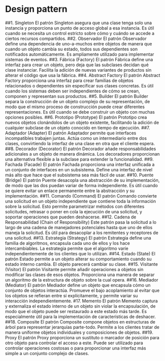 # Design pattern

##1. Singleton
El patrón Singleton asegura que una clase tenga solo una instancia y proporciona un punto de acceso global a esa instancia. Es útil cuando se necesita un control estricto sobre cómo y cuándo se accede a ciertos recursos compartidos.
##2. Observador
El patrón Observador define una dependencia de uno-a-muchos entre objetos de manera que cuando un objeto cambia su estado, todos sus dependientes son notificados automáticamente. Es ampliamente utilizado para implementar sistemas de eventos.
##3. Fábrica (Factory)
El patrón Fábrica define una interfaz para crear un objeto, pero deja que las subclases decidan qué clase instanciar. Facilita la adición de nuevas variantes de productos sin alterar el código que usa la fábrica.
##4. Abstract Factory
El patrón Abstract Factory proporciona una interfaz para crear familias de objetos relacionados o dependientes sin especificar sus clases concretas. Es útil cuando los sistemas deben ser independientes de cómo se crean, componen y representan sus productos.
##5. Builder
El patrón Builder separa la construcción de un objeto complejo de su representación, de modo que el mismo proceso de construcción puede crear diferentes representaciones. Es útil cuando se debe construir un objeto con muchas opciones posibles.
##6. Prototipo (Prototype)
El patrón Prototipo crea nuevos objetos clonándolos de un objeto existente, facilitando la adición de cualquier subclase de un objeto conocido en tiempo de ejecución.
##7. Adaptador (Adapter)
El patrón Adaptador permite que interfaces incompatibles trabajen juntas. Actúa como un intermediario entre dos clases, convirtiendo la interfaz de una clase en otra que el cliente espera.
##8. Decorador (Decorator)
El patrón Decorador añade responsabilidades adicionales a un objeto de manera dinámica. Los decoradores proporcionan una alternativa flexible a la subclase para extender la funcionalidad.
##9. Fachada (Facade)
El patrón Fachada proporciona una interfaz unificada a un conjunto de interfaces en un subsistema. Define una interfaz de nivel más alto que hace que el subsistema sea más fácil de usar.
##10. Puente (Bridge)
El patrón Puente desacopla una abstracción de su implementación, de modo que las dos puedan variar de forma independiente. Es útil cuando se quiere evitar un enlace permanente entre la abstracción y su implementación.
##11. Comando (Command)
El patrón Comando convierte una solicitud en un objeto independiente que contiene toda la información sobre la solicitud. Esto permite parametrizar métodos con diferentes solicitudes, retrasar o poner en cola la ejecución de una solicitud, y soportar operaciones que pueden deshacerse.
##12. Cadena de Responsabilidad (Chain of Responsibility)
Este patrón pasa la solicitud a lo largo de una cadena de manejadores potenciales hasta que uno de ellos maneja la solicitud. Es útil para desacoplar a los remitentes y receptores de una solicitud.
##13. Estrategia (Strategy)
El patrón Estrategia define una familia de algoritmos, encapsula cada uno de ellos y los hace intercambiables. La estrategia permite que el algoritmo varíe independientemente de los clientes que lo utilizan.
##14. Estado (State)
El patrón Estado permite a un objeto alterar su comportamiento cuando su estado interno cambia. El objeto parecerá cambiar su clase.
##15. Visitante (Visitor)
El patrón Visitante permite añadir operaciones a objetos sin modificar las clases de esos objetos. Proporciona una manera de separar un algoritmo de la estructura de objeto sobre la cual opera.
##16. Mediador (Mediator)
El patrón Mediador define un objeto que encapsula cómo un conjunto de objetos interactúa. Promueve el bajo acoplamiento al evitar que los objetos se refieran entre sí explícitamente, y permite variar su interacción independientemente.
#17. Memento
El patrón Memento captura y externaliza el estado interno de un objeto sin violar la encapsulación, de modo que el objeto puede ser restaurado a este estado más tarde. Es especialmente útil para la implementación de características de deshacer.
##18. Composite
El patrón Composite compone objetos en estructuras de árbol para representar jerarquías parte-todo. Permite a los clientes tratar de manera uniforme objetos individuales y composiciones de objetos.
##19. Proxy
El patrón Proxy proporciona un sustituto o marcador de posición para otro objeto para controlar el acceso a este. Puede ser utilizado para controlar operaciones costosas o para proporcionar una interfaz más simple a un conjunto complejo de clases.



